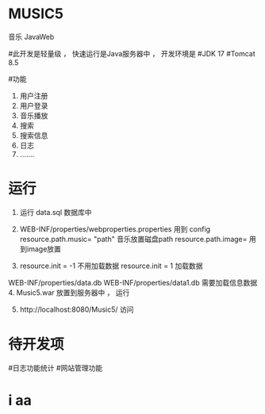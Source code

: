 # MUSIC5
音乐 JavaWeb 


#此开发是轻量级 ， 快速运行是Java服务器中 ， 开发环境是 
#JDK 17 
#Tomcat 8.5 
 
 
 #功能 
1. 用户注册
2. 用户登录
3. 音乐播放
4. 搜索
5. 搜索信息
6. 日志
7. .......

# 运行 
1. 运行 data.sql 数据库中
2. WEB-INF/properties/webproperties.properties 用到 config  resource.path.music= "path" 音乐放置磁盘path resource.path.image= 用到image放置 

3. resource.init = -1 不用加载数据
   resource.init = 1  加载数据

WEB-INF/properties/data.db WEB-INF/properties/data1.db   需要加载信息数据
4. Music5.war 放置到服务器中 ， 运行

5.  http://localhost:8080/Music5/ 访问


# 待开发项

#日志功能统计
#网站管理功能


# i aa # 
